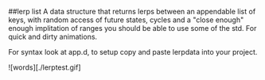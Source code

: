 ##lerp list
A data structure that returns lerps between an appendable list of keys, with random access of future states, cycles and a "close enough" enough implitation of ranges you should be able to use some of the std. For quick and dirty animations.

For syntax look at app.d, to setup copy and paste lerpdata into your project.

![words][./lerptest.gif]